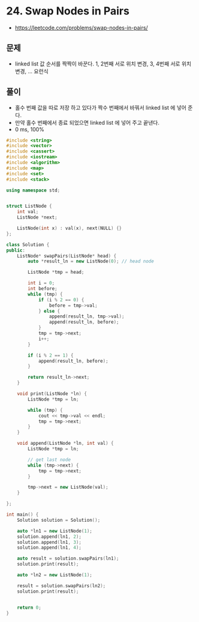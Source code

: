 # 24. Swap Nodes in Pairs
* https://leetcode.com/problems/swap-nodes-in-pairs/

## 문제
* linked list 값 순서를 짝짝이 바꾼다. 1, 2번째 서로 위치 변경, 3, 4번째 서로 위치 변경, ... 요런식

## 풀이
* 홀수 번째 값을 따로 저장 하고 있다가 짝수 번째에서 바꿔서 linked list 에 넣어 준다.
* 만약 홀수 번째에서 종료 되었으면 linked list 에 넣어 주고 끝낸다.
* 0 ms, 100%

```cpp
#include <string>
#include <vector>
#include <cassert>
#include <iostream>
#include <algorithm>
#include <map>
#include <set>
#include <stack>

using namespace std;


struct ListNode {
    int val;
    ListNode *next;

    ListNode(int x) : val(x), next(NULL) {}
};

class Solution {
public:
    ListNode* swapPairs(ListNode* head) {
        auto *result_ln = new ListNode(0); // head node

        ListNode *tmp = head;

        int i = 0;
        int before;
        while (tmp) {
            if (i % 2 == 0) {
                before = tmp->val;
            } else {
                append(result_ln, tmp->val);
                append(result_ln, before);
            }
            tmp = tmp->next;
            i++;
        }

        if (i % 2 == 1) {
            append(result_ln, before);
        }

        return result_ln->next;
    }

    void print(ListNode *ln) {
        ListNode *tmp = ln;

        while (tmp) {
            cout << tmp->val << endl;
            tmp = tmp->next;
        }
    }

    void append(ListNode *ln, int val) {
        ListNode *tmp = ln;

        // get last node
        while (tmp->next) {
            tmp = tmp->next;
        }

        tmp->next = new ListNode(val);
    }

};

int main() {
    Solution solution = Solution();

    auto *ln1 = new ListNode(1);
    solution.append(ln1, 2);
    solution.append(ln1, 3);
    solution.append(ln1, 4);

    auto result = solution.swapPairs(ln1);
    solution.print(result);

    auto *ln2 = new ListNode(1);

    result = solution.swapPairs(ln2);
    solution.print(result);


    return 0;
}
```